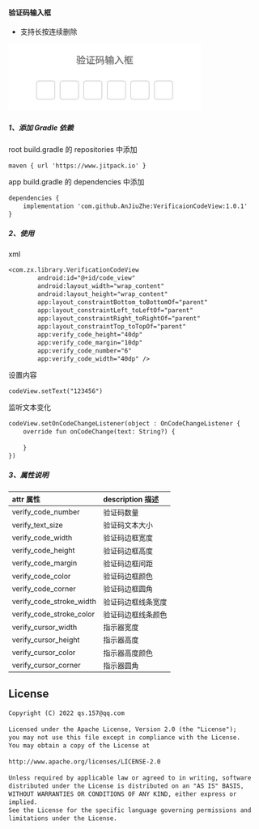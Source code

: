 #### 验证码输入框 

* 支持长按连续删除

![图片](/screenhot/photo1.jpg)

##### 1、添加 Gradle 依赖

root build.gradle 的 repositories 中添加 

```
maven { url 'https://www.jitpack.io' }
```

app build.gradle 的 dependencies 中添加

```
dependencies {
    implementation 'com.github.AnJiuZhe:VerificaionCodeView:1.0.1'
}
```

##### 2、使用
xml
```
<com.zx.library.VerificationCodeView
        android:id="@+id/code_view"
        android:layout_width="wrap_content"
        android:layout_height="wrap_content"
        app:layout_constraintBottom_toBottomOf="parent"
        app:layout_constraintLeft_toLeftOf="parent"
        app:layout_constraintRight_toRightOf="parent"
        app:layout_constraintTop_toTopOf="parent"
        app:verify_code_height="40dp"
        app:verify_code_margin="10dp"
        app:verify_code_number="6"
        app:verify_code_width="40dp" />
```
设置内容

```
codeView.setText("123456")
```
监听文本变化
```
codeView.setOnCodeChangeListener(object : OnCodeChangeListener {
    override fun onCodeChange(text: String?) {
           
    }
})
```

##### 3、属性说明

| attr 属性          | description 描述 |
|:---				 |:---|
| verify_code_number  	     | 验证码数量 |
| verify_text_size  	     |验证码文本大小 |
| verify_code_width	 	 | 验证码边框宽度 |
| verify_code_height	 	 | 验证码边框高度 |
| verify_code_margin	 	 | 验证码边框间距 |
| verify_code_color	 	 | 验证码边框颜色 |
| verify_code_corner	 	 | 验证码边框圆角 |
| verify_code_stroke_width	 	 | 验证码边框线条宽度 |
| verify_code_stroke_color	 	 | 验证码边框线条颜色 |
| verify_cursor_width	 	 | 指示器宽度 |
| verify_cursor_height	 	 | 指示器高度 |
| verify_cursor_color	 	 | 指示器高度颜色 |
| verify_cursor_corner	 	 | 指示器圆角 |

License
--
    Copyright (C) 2022 qs.157@qq.com

    Licensed under the Apache License, Version 2.0 (the "License");
    you may not use this file except in compliance with the License.
    You may obtain a copy of the License at

    http://www.apache.org/licenses/LICENSE-2.0

    Unless required by applicable law or agreed to in writing, software
    distributed under the License is distributed on an "AS IS" BASIS,
    WITHOUT WARRANTIES OR CONDITIONS OF ANY KIND, either express or implied.
    See the License for the specific language governing permissions and
    limitations under the License.
